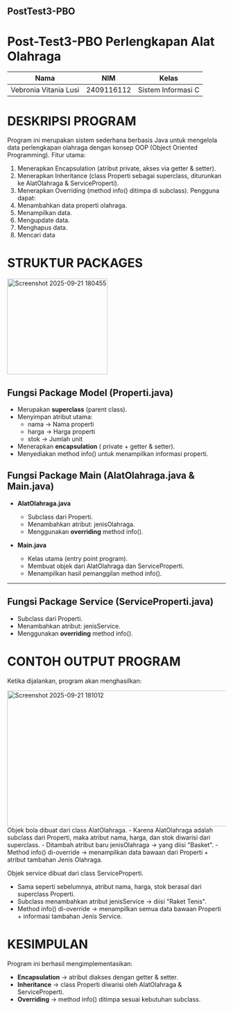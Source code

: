 ## PostTest3-PBO

# Post-Test3-PBO Perlengkapan Alat Olahraga
| Nama                   | NIM         | Kelas               |
|------------------------|-------------|---------------------|
| Vebronia Vitania Lusi  | 2409116112  | Sistem Informasi C  |

# **DESKRIPSI PROGRAM**

Program ini merupakan sistem sederhana berbasis Java untuk mengelola data perlengkapan olahraga dengan konsep OOP (Object Oriented Programming).
Fitur utama:
1. Menerapkan Encapsulation (atribut private, akses via getter & setter).
2. Menerapkan Inheritance (class Properti sebagai superclass, diturunkan ke AlatOlahraga & ServiceProperti).
3. Menerapkan Overriding (method info() ditimpa di subclass).
Pengguna dapat:
1. Menambahkan data properti olahraga.
2. Menampilkan data.
3. Mengupdate data.
4. Menghapus data.
5. Mencari data


# **STRUKTUR PACKAGES**

<img width="231" height="220" alt="Screenshot 2025-09-21 180455" src="https://github.com/user-attachments/assets/c8abd566-4642-43b5-9e04-51d4608f6c0a" />

## **Fungsi Package Model (Properti.java)**
- Merupakan **superclass** (parent class).
- Menyimpan atribut utama:
  - nama → Nama properti
  - harga → Harga properti
  - stok → Jumlah unit
- Menerapkan **encapsulation** ( private + getter & setter).
- Menyediakan method info() untuk menampilkan informasi properti.

## **Fungsi Package Main (AlatOlahraga.java & Main.java)**
- **AlatOlahraga.java**
  - Subclass dari Properti.
  - Menambahkan atribut: jenisOlahraga.
  - Menggunakan **overriding** method info().

- **Main.java**
  - Kelas utama (entry point program).
  - Membuat objek dari AlatOlahraga dan ServiceProperti.
  - Menampilkan hasil pemanggilan method info().

---

## **Fungsi Package Service (ServiceProperti.java)**
- Subclass dari Properti.
- Menambahkan atribut: jenisService.
- Menggunakan **overriding** method info().

# **CONTOH OUTPUT PROGRAM**

Ketika dijalankan, program akan menghasilkan:

<img width="596" height="312" alt="Screenshot 2025-09-21 181012" src="https://github.com/user-attachments/assets/644516ce-b3f7-4edf-8a29-64bba6bb24d6" />
Objek bola dibuat dari class AlatOlahraga.
- Karena AlatOlahraga adalah subclass dari Properti, maka atribut nama, harga, dan stok diwarisi dari superclass.
- Ditambah atribut baru jenisOlahraga → yang diisi "Basket".
- Method info() di-override → menampilkan data bawaan dari Properti + atribut tambahan Jenis Olahraga.

Objek service dibuat dari class ServiceProperti.
- Sama seperti sebelumnya, atribut nama, harga, stok berasal dari superclass Properti.
- Subclass menambahkan atribut jenisService → diisi "Raket Tenis".
- Method info() di-override → menampilkan semua data bawaan Properti + informasi tambahan Jenis Service.

# **KESIMPULAN**
Program ini berhasil mengimplementasikan:
- **Encapsulation** → atribut diakses dengan getter & setter.
- **Inheritance** → class Properti diwarisi oleh AlatOlahraga & ServiceProperti.
- **Overriding** → method info() ditimpa sesuai kebutuhan subclass.



